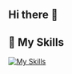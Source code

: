 ## Hi there 👋
## 🚀 My Skills
[![My Skills](https://skillicons.dev/icons?i=html,css,js,ts,tailwind,react,git,nextjs,angular,nodejs,mysql,&perline=20)](https://skillicons.dev)
<!--
**ssergiofeitosa/ssergiofeitosa** is a ✨ _special_ ✨ repository because its `README.md` (this file) appears on your GitHub profile.

Here are some ideas to get you started:

- 🔭 I’m currently working on ...
- 🌱 I’m currently learning ...
- 👯 I’m looking to collaborate on ...
- 🤔 I’m looking for help with ...
- 💬 Ask me about ...
- 📫 How to reach me: ...
- 😄 Pronouns: ...
- ⚡ Fun fact: ...
-->
